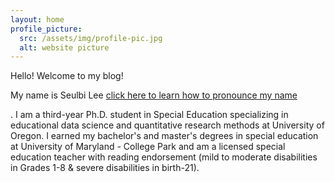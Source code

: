 ```yaml
---
layout: home
profile_picture:
  src: /assets/img/profile-pic.jpg
  alt: website picture
---
```


<p>
  Hello! Welcome to my blog!
</p>
<p>
  My name is Seulbi Lee <a href="https://namedrop.io/seulbilee">click here to learn how to pronounce my name</a>
  
  . I am a third-year Ph.D. student in Special Education specializing in educational data science and quantitative research methods at University of Oregon. I earned my bachelor's and master's degrees in special education at University of Maryland - College Park and am a licensed special education teacher with reading endorsement (mild to moderate disabilities in Grades 1-8 & severe disabilities in birth-21).
</p>
